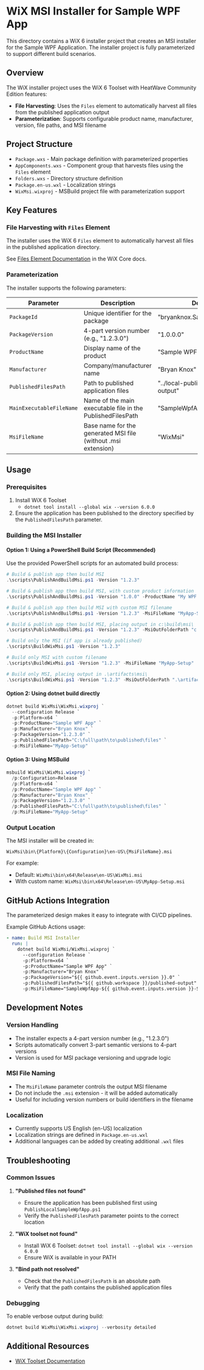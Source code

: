 # WiX MSI Installer for Sample WPF App

This directory contains a WiX 6 installer project that creates an MSI installer for the Sample WPF Application. The installer project is fully parameterized to support different build scenarios.

## Overview

The WiX installer project uses the WiX 6 Toolset with HeatWave Community Edition features:

- **File Harvesting**: Uses the `Files` element to automatically harvest all files from the published application output
- **Parameterization**: Supports configurable product name, manufacturer, version, file paths, and MSI filename

## Project Structure

- `Package.wxs` - Main package definition with parameterized properties
- `AppComponents.wxs` - Component group that harvests files using the `Files` element
- `Folders.wxs` - Directory structure definition
- `Package.en-us.wxl` - Localization strings
- `WixMsi.wixproj` - MSBuild project file with parameterization support

## Key Features

### File Harvesting with `Files` Element

The installer uses the WiX 6 `Files` element to automatically harvest all files in the published application directory.

See [Files Element Documentation](https://docs.firegiant.com/wix/schema/wxs/files/) in the WiX Core docs.

### Parameterization

The installer supports the following parameters:

| Parameter | Description | Default Value |
|-----------|-------------|---------------|
| `PackageId` | Unique identifier for the package | "bryanknox.SampleWpfApp.5fce338" |
| `PackageVersion` | 4-part version number (e.g., "1.2.3.0") | "1.0.0.0" |
| `ProductName` | Display name of the product | "Sample WPF App" |
| `Manufacturer` | Company/manufacturer name | "Bryan Knox" |
| `PublishedFilesPath` | Path to published application files | "../local-published/SampleWpfApp-output" |
| `MainExecutableFileName` | Name of the main executable file in the PublishedFilesPath | "SampleWpfApp.exe" |
| `MsiFileName` | Base name for the generated MSI file (without .msi extension) | "WixMsi" |

## Usage

### Prerequisites

1. Install WiX 6 Toolset
   - `dotnet tool install --global wix --version 6.0.0`
1. Ensure the application has been published to the directory specified by the `PublishedFilesPath` parameter.

### Building the MSI Installer

#### Option 1: Using a PowerShell Build Script (Recommended)

Use the provided PowerShell scripts for an automated build process:

```powershell
# Build & publish app then build MSI
.\scripts\PublishAndBuildMsi.ps1 -Version "1.2.3"

# Build & publish app then build MSI, with custom product information
.\scripts\PublishAndBuildMsi.ps1 -Version "1.0.0" -ProductName "My WPF App" -Manufacturer "My Company"

# Build & publish app then build MSI with custom MSI filename
.\scripts\PublishAndBuildMsi.ps1 -Version "1.2.3" -MsiFileName "MyApp-Setup"

# Build & publish app then build MSI, placing output in c:\build\msi\
.\scripts\PublishAndBuildMsi.ps1 -Version "1.2.3" -MsiOutFolderPath "c:\build\msi"

# Build only the MSI (if app is already published)
.\scripts\BuildWixMsi.ps1 -Version "1.2.3"

# Build only MSI with custom filename
.\scripts\BuildWixMsi.ps1 -Version "1.2.3" -MsiFileName "MyApp-Setup"

# Build only MSI, placing output in .\artifacts\msi\
.\scripts\BuildWixMsi.ps1 -Version "1.2.3" -MsiOutFolderPath ".\artifacts\msi"
```

#### Option 2: Using dotnet build directly

```powershell
dotnet build WixMsi\WixMsi.wixproj `
  --configuration Release `
  -p:Platform=x64 `
  -p:ProductName="Sample WPF App" `
  -p:Manufacturer="Bryan Knox" `
  -p:PackageVersion="1.2.3.0" `
  -p:PublishedFilesPath="C:\full\path\to\published\files" `
  -p:MsiFileName="MyApp-Setup"
```

#### Option 3: Using MSBuild

```powershell
msbuild WixMsi\WixMsi.wixproj `
  /p:Configuration=Release `
  /p:Platform=x64 `
  /p:ProductName="Sample WPF App" `
  /p:Manufacturer="Bryan Knox" `
  /p:PackageVersion="1.2.3.0" `
  /p:PublishedFilesPath="C:\full\path\to\published\files" `
  /p:MsiFileName="MyApp-Setup"
```

### Output Location

The MSI installer will be created in:
```
WixMsi\bin\{Platform}\{Configuration}\en-US\{MsiFileName}.msi
```

For example:
- Default: `WixMsi\bin\x64\Release\en-US\WixMsi.msi`
- With custom name: `WixMsi\bin\x64\Release\en-US\MyApp-Setup.msi`

## GitHub Actions Integration

The parameterized design makes it easy to integrate with CI/CD pipelines.

Example GitHub Actions usage:

```yaml
- name: Build MSI Installer
  run: |
    dotnet build WixMsi/WixMsi.wixproj `
      --configuration Release `
      -p:Platform=x64 `
      -p:ProductName="Sample WPF App" `
      -p:Manufacturer="Bryan Knox" `
      -p:PackageVersion="${{ github.event.inputs.version }}.0" `
      -p:PublishedFilesPath="${{ github.workspace }}/published-output" `
      -p:MsiFileName="SampleWpfApp-${{ github.event.inputs.version }}-Setup"
```

## Development Notes

### Version Handling

- The installer expects a 4-part version number (e.g., "1.2.3.0")
- Scripts automatically convert 3-part semantic versions to 4-part versions
- Version is used for MSI package versioning and upgrade logic

### MSI File Naming

- The `MsiFileName` parameter controls the output MSI filename
- Do not include the `.msi` extension - it will be added automatically
- Useful for including version numbers or build identifiers in the filename

### Localization

- Currently supports US English (en-US) localization
- Localization strings are defined in `Package.en-us.wxl`
- Additional languages can be added by creating additional `.wxl` files

## Troubleshooting

### Common Issues

1. **"Published files not found"**
   - Ensure the application has been published first using `PublishLocalSampleWpfApp.ps1`
   - Verify the `PublishedFilesPath` parameter points to the correct location

2. **"WiX toolset not found"**
   - Install WiX 6 Toolset: `dotnet tool install --global wix --version 6.0.0`
   - Ensure WiX is available in your PATH

3. **"Bind path not resolved"**
   - Check that the `PublishedFilesPath` is an absolute path
   - Verify that the path contains the published application files

### Debugging

To enable verbose output during build:

```powershell
dotnet build WixMsi\WixMsi.wixproj --verbosity detailed
```

## Additional Resources

- [WiX Toolset Documentation](https://docs.firegiant.com/wix/)

